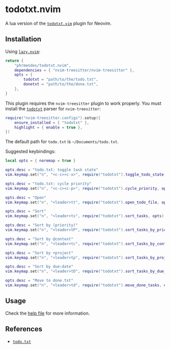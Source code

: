 # todotxt.nvim

A lua version of the [`todotxt.vim`](https://github.com/freitass/todo.txt-vim) plugin for Neovim.

## Installation

Using [`lazy.nvim`](https://lazy.folke.io/installation):

```lua
return {
	"phrmendes/todotxt.nvim",
	dependencies = { "nvim-treesitter/nvim-treesitter" },
	opts = {
		todotxt = "path/to/the/todo.txt",
		donetxt = "path/to/the/done.txt",
	},
}
```

This plugin requires the `nvim-treesitter` plugin to work properly. You must install the [`todotxt`](https://github.com/arnarg/tree-sitter-todotxt) parser for `nvim-treesitter`:

```lua
require("nvim-treesitter.configs").setup({
    ensure_installed = { "todotxt" },
    highlight = { enable = true },
})
```

The default path for `todo.txt` is `~/Documents/todo.txt`.

Suggested keybindings:

```lua
local opts = { noremap = true }

opts.desc = "todo.txt: toggle task state"
vim.keymap.set("n", "<c-c><c-x>", require("todotxt").toggle_todo_state, opts)

opts.desc = "todo.txt: cycle priority"
vim.keymap.set("n", "<c-c><c-p>", require("todotxt").cycle_priority, opts)

opts.desc = "Open"
vim.keymap.set("n", "<leader>tt", require("todotxt").open_todo_file, opts)

opts.desc = "Sort"
vim.keymap.set("n", "<leader>ts", require("todotxt").sort_tasks, opts)

opts.desc = "Sort by (priority)"
vim.keymap.set("n", "<leader>tP", require("todotxt").sort_tasks_by_priority, opts)

opts.desc = "Sort by @context"
vim.keymap.set("n", "<leader>tc", require("todotxt").sort_tasks_by_context, opts)

opts.desc = "Sort by +project"
vim.keymap.set("n", "<leader>tp", require("todotxt").sort_tasks_by_project, opts)

opts.desc = "Sort by due:date"
vim.keymap.set("n", "<leader>tD", require("todotxt").sort_tasks_by_due_date, opts)

opts.desc = "Move to done.txt"
vim.keymap.set("n", "<leader>td", require("todotxt").move_done_tasks, opts)
```

## Usage

Check the [help file](./doc/todotxt.txt) for more information.

## References

- [`todo.txt`](https://github.com/todotxt/todo.txt)
